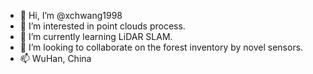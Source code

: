 - 👋 Hi, I’m @xchwang1998
- 👀 I’m interested in point clouds process.
- 🌱 I’m currently learning LiDAR SLAM.
- 💞️ I’m looking to collaborate on the forest inventory by novel sensors.
- 📫 WuHan, China

<!---
xchwang1998/xchwang1998 is a ✨ special ✨ repository because its `README.md` (this file) appears on your GitHub profile.
You can click the Preview link to take a look at your changes.
--->
